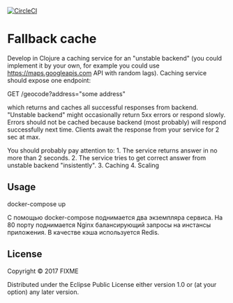 [![CircleCI](https://circleci.com/gh/IldarFatikhov/fallback-cache/tree/master.svg?style=svg)](https://circleci.com/gh/IldarFatikhov/fallback-cache/tree/master)

# Fallback cache

Develop in Clojure a caching service for an "unstable backend" (you could implement it by your own,
for example you could use https://maps.googleapis.com API with random lags).
Caching service should expose one endpoint:

GET /geocode?address="some address"

which returns and caches all successful responses from backend.
"Unstable backend" might occasionally return 5xx errors or respond slowly.
Errors should not be cached because backend (most probably) will respond successfully next time.
Clients await the response from your service for 2 sec at max.

You should probably pay attention to: 1. The service returns answer in no more than 2 seconds.
2. The service tries to get correct answer from unstable backend "insistently".
3. Caching
4. Scaling

## Usage

docker-compose up

С помощью docker-compose поднимается два экземпляра сервиса. На 80 порту поднимается Nginx балансирующий запросы на инстансы приложения. В качестве кэша используется Redis. 

## License

Copyright © 2017 FIXME

Distributed under the Eclipse Public License either version 1.0 or (at
your option) any later version.
